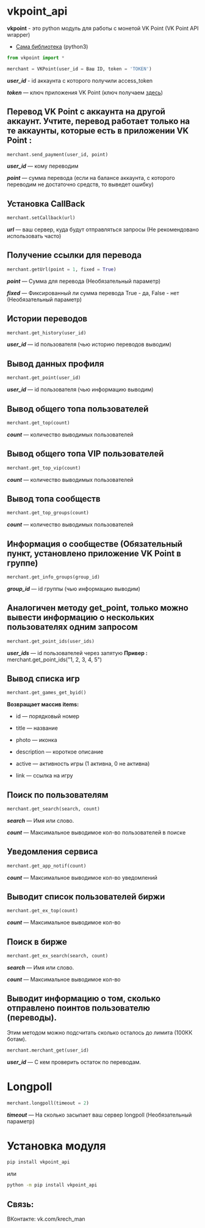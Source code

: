 # vkpoint_api

**vkpoint** - это python модуль для работы с монетой VK Point (VK Point API wrapper)
* [Сама библиотека](./vkpoint) (python3)

```python
from vkpoint import *

merchant = VKPoint(user_id = Ваш ID, token = 'TOKEN')
```
***user_id*** - id аккаунта с которого получили access_token

***token*** — ключ приложения VK Point (ключ получаем [здесь](https://vkpoint.vposter.ru/api/method/token))

Перевод VK Point с аккаунта на другой аккаунт. Учтите, перевод работает только на те аккаунты, которые есть в приложении VK Point :
-----------------------------------
```python
merchant.send_payment(user_id, point)
```
***user_id*** — кому переводим

***point*** — сумма перевода (если на балансе аккаунта, с которого переводим не достаточно средств, то выведет ошибку)

Установка CallBack
-----------------------------------
```python
merchant.setCallback(url)
```
***url*** — ваш сервер, куда будут отправляться запросы (Не рекомендовано использовать  часто)

Получение ссылки для перевода
-----------------------------------
```python
merchant.getUrl(point = 1, fixed = True)
```
***point*** — Сумма для перевода (Необязательный параметр)

***fixed*** — Фиксированный ли сумма перевода True - да, False - нет (Необязательный параметр)


Истории переводов
-----------------------------------
```python
merchant.get_history(user_id)
```
***user_id*** — id пользователя (чью историю переводов выводим)


Вывод данных профиля
-----------------------------------
```python
merchant.get_point(user_id)
```
***user_id*** — id пользователя (чью информацию выводим)

Вывод общего топа пользователей
-----------------------------------
```python
merchant.get_top(count)
```
***count*** — количество выводимых пользователей

Вывод общего топа VIP пользователей
-----------------------------------
```python
merchant.get_top_vip(count)
```
***count*** — количество выводимых пользователей

Вывод топа сообществ
-----------------------------------
```python
merchant.get_top_groups(count)
```
***count*** — количество выводимых пользователей

Информация о сообществе (Обязательный пункт, установлено приложение VK Point в группе)
-----------------------------------
```python
merchant.get_info_groups(group_id)
```
***group_id*** — id группы (чью информацию выводим)

Аналогичен методу get_point, только можно вывести информацию о нескольких пользователях одним запросом
-----------------------------------
```python
merchant.get_point_ids(user_ids)
```
***user_ids*** — id пользователей через запятую
**Привер :**  merchant.get_point_ids("1, 2, 3, 4, 5")

Вывод списка игр
-----------------------------------
```python
merchant.get_games_get_byid()
```
**Возвращает массив items:**

* id — порядковый номер

* title — название

* photo — иконка

* description — короткое описание

* active — активность игры (1 активна, 0 не активна)

* link — ссылка на игру


Поиск по пользователям
-----------------------------------
```python
merchant.get_search(search, count)
```
***search*** — Имя или слово.

***count***  — Максимальное выводимое кол-во пользователей в поиске

Уведомления сервиса
-----------------------------------
```python
merchant.get_app_notif(count)
```
***count***  — Максимальное выводимое кол-во уведомлений

Выводит список пользователей биржи
-----------------------------------
```python
merchant.get_ex_top(count)
```
***count***  — Максимальное выводимое кол-во

Поиск в бирже
-----------------------------------
```python
merchant.get_ex_search(search, count)
```
***search*** — Имя или слово.

***count***  — Максимальное выводимое кол-во

Выводит информацию о том, сколько отправлено поинтов пользователю (переводы).
-----------------------------------
Этим методом можно подсчитать сколько осталось до лимита (100КК ботам).
```python
merchant.merchant_get(user_id)
```
***user_id*** — С кем проверить остаток по переводам.

Longpoll
=====================
```python
merchant.longpoll(timeout = 2)
```
***timeout*** — На сколько засыпает ваш сервер longpoll (Необязательный параметр)

Установка модуля
=====================
```bash
pip install vkpoint_api
```
или
```bash
python -m pip install vkpoint_api
```

Связь:
-----------------------------------
ВКонтакте: vk.com/krech_man


















